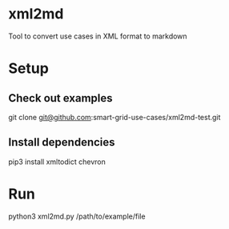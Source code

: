 # xml2md
Tool to convert use cases in XML format to markdown

# Setup
## Check out examples
git clone git@github.com:smart-grid-use-cases/xml2md-test.git
## Install dependencies
pip3 install xmltodict chevron

# Run
python3 xml2md.py /path/to/example/file
